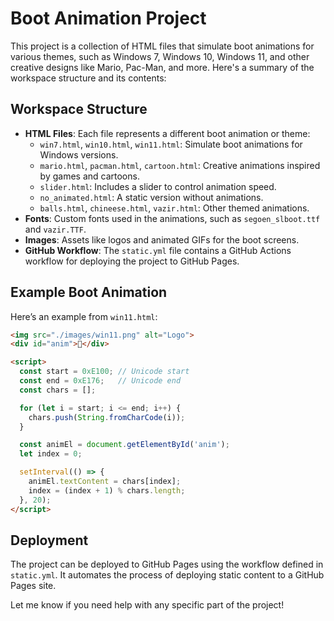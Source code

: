 # Boot Animation Project

This project is a collection of HTML files that simulate boot animations for various themes, such as Windows 7, Windows 10, Windows 11, and other creative designs like Mario, Pac-Man, and more. Here's a summary of the workspace structure and its contents:

## Workspace Structure
- **HTML Files**: Each file represents a different boot animation or theme:
  - `win7.html`, `win10.html`, `win11.html`: Simulate boot animations for Windows versions.
  - `mario.html`, `pacman.html`, `cartoon.html`: Creative animations inspired by games and cartoons.
  - `slider.html`: Includes a slider to control animation speed.
  - `no_animated.html`: A static version without animations.
  - `balls.html`, `chineese.html`, `vazir.html`: Other themed animations.
- **Fonts**: Custom fonts used in the animations, such as `segoen_slboot.ttf` and `vazir.TTF`.
- **Images**: Assets like logos and animated GIFs for the boot screens.
- **GitHub Workflow**: The `static.yml` file contains a GitHub Actions workflow for deploying the project to GitHub Pages.

## Example Boot Animation
Here’s an example from `win11.html`:

```html
<img src="./images/win11.png" alt="Logo">
<div id="anim"></div>

<script>
  const start = 0xE100; // Unicode start
  const end = 0xE176;   // Unicode end
  const chars = [];

  for (let i = start; i <= end; i++) {
    chars.push(String.fromCharCode(i));
  }

  const animEl = document.getElementById('anim');
  let index = 0;

  setInterval(() => {
    animEl.textContent = chars[index];
    index = (index + 1) % chars.length;
  }, 20);
</script>
```

## Deployment
The project can be deployed to GitHub Pages using the workflow defined in `static.yml`. It automates the process of deploying static content to a GitHub Pages site.

Let me know if you need help with any specific part of the project!
```

